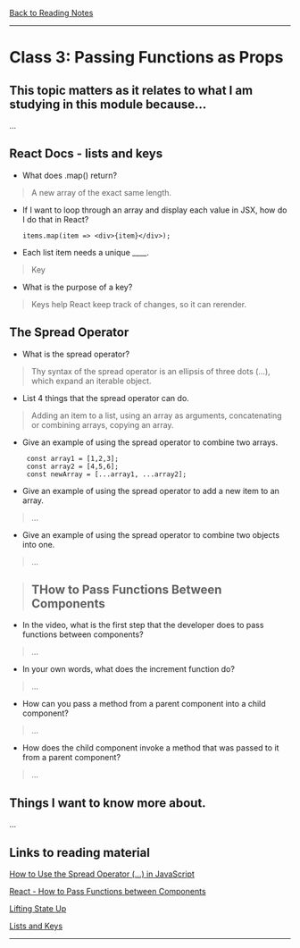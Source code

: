 [Back to Reading Notes](./README.md)

---

# Class 3: Passing Functions as Props

## This topic matters as it relates to what I am studying in this module because...

...

## React Docs - lists and keys

- What does .map() return?

> A new array of the exact same length.

- If I want to loop through an array and display each value in JSX, how do I do that in React?

      items.map(item => <div>{item}</div>);

- Each list item needs a unique ____.

> Key

- What is the purpose of a key?

> Keys help React keep track of changes, so it can rerender.

## The Spread Operator

- What is the spread operator?

> Thy syntax of the spread operator is an ellipsis of three dots (…), which expand an iterable object.

- List 4 things that the spread operator can do.

> Adding an item to a list, using an array as arguments, concatenating or combining arrays, copying an array.

- Give an example of using the spread operator to combine two arrays.

       const array1 = [1,2,3];
       const array2 = [4,5,6];
       const newArray = [...array1, ...array2];

- Give an example of using the spread operator to add a new item to an array.

> ...

- Give an example of using the spread operator to combine two objects into one.

> ...

> ## THow to Pass Functions Between Components

- In the video, what is the first step that the developer does to pass functions between components?

> ...

- In your own words, what does the increment function do?

> ...

- How can you pass a method from a parent component into a child component?

> ...

- How does the child component invoke a method that was passed to it from a parent component?

> ...


## Things I want to know more about.

...

## Links to reading material

[How to Use the Spread Operator (…) in JavaScript](https://medium.com/coding-at-dawn/how-to-use-the-spread-operator-in-javascript-b9e4a8b06fab)

[React - How to Pass Functions between Components](https://www.youtube.com/watch?v=c05OL7XbwXU)

[Lifting State Up](https://reactjs.org/docs/lifting-state-up.html)

[Lists and Keys](https://reactjs.org/docs/lists-and-keys.html)

---
